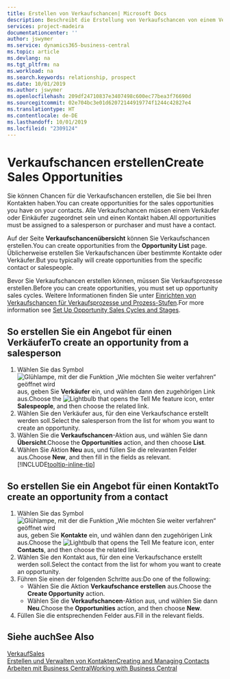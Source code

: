 ```yaml
---
title: Erstellen von Verkaufschancen| Microsoft Docs
description: Beschreibt die Erstellung von Verkaufschancen von einem Verkäufer oder einem Kontakt in  Business Central.
services: project-madeira
documentationcenter: ''
author: jswymer
ms.service: dynamics365-business-central
ms.topic: article
ms.devlang: na
ms.tgt_pltfrm: na
ms.workload: na
ms.search.keywords: relationship, prospect
ms.date: 10/01/2019
ms.author: jswymer
ms.openlocfilehash: 209df24710837e3407498c600ec77bea3f76690d
ms.sourcegitcommit: 02e704bc3e01d62072144919774f1244c42827e4
ms.translationtype: HT
ms.contentlocale: de-DE
ms.lasthandoff: 10/01/2019
ms.locfileid: "2309124"
---
```

# <a name="create-sales-opportunities"></a><span data-ttu-id="eefe0-103">Verkaufschancen erstellen</span><span class="sxs-lookup"><span data-stu-id="eefe0-103">Create Sales Opportunities</span></span>
<span data-ttu-id="eefe0-104">Sie können Chancen für die Verkaufschancen erstellen, die Sie bei Ihren Kontakten haben.</span><span class="sxs-lookup"><span data-stu-id="eefe0-104">You can create opportunities for the sales opportunities you have on your contacts.</span></span> <span data-ttu-id="eefe0-105">Alle Verkaufschancen müssen einem Verkäufer oder Einkäufer zugeordnet sein und einen Kontakt haben.</span><span class="sxs-lookup"><span data-stu-id="eefe0-105">All opportunities must be assigned to a salesperson or purchaser and must have a contact.</span></span>

<span data-ttu-id="eefe0-106">Auf der Seite **Verkaufschancenübersicht** können Sie Verkaufschancen erstellen.</span><span class="sxs-lookup"><span data-stu-id="eefe0-106">You can create opportunities from the **Opportunity List** page.</span></span> <span data-ttu-id="eefe0-107">Üblicherweise erstellen Sie Verkaufschancen über bestimmte Kontakte oder Verkäufer.</span><span class="sxs-lookup"><span data-stu-id="eefe0-107">But you typically will create opportunities from the specific contact or salespeople.</span></span>

<span data-ttu-id="eefe0-108">Bevor Sie Verkaufschancen erstellen können, müssen Sie Verkaufsprozesse erstellen.</span><span class="sxs-lookup"><span data-stu-id="eefe0-108">Before you can create opportunities, you must set up opportunity sales cycles.</span></span> <span data-ttu-id="eefe0-109">Weitere Informationen finden Sie unter [Einrichten von Verkaufschancen für Verkaufsprozesse und Prozess-Stufen](marketing-how-setup-opportunity-sales-cycles-stages.md).</span><span class="sxs-lookup"><span data-stu-id="eefe0-109">For more information see [Set Up Opportunity Sales Cycles and Stages](marketing-how-setup-opportunity-sales-cycles-stages.md).</span></span>

## <a name="to-create-an-opportunity-from-a-salesperson"></a><span data-ttu-id="eefe0-110">So erstellen Sie ein Angebot für einen Verkäufer</span><span class="sxs-lookup"><span data-stu-id="eefe0-110">To create an opportunity from a salesperson</span></span>
1. <span data-ttu-id="eefe0-111">Wählen Sie das Symbol ![Glühlampe, mit der die Funktion „Wie möchten Sie weiter verfahren“ geöffnet wird](media/ui-search/search_small.png "Wie möchten Sie weiter verfahren?") aus, geben Sie **Verkäufer** ein, und wählen dann den zugehörigen Link aus.</span><span class="sxs-lookup"><span data-stu-id="eefe0-111">Choose the ![Lightbulb that opens the Tell Me feature](media/ui-search/search_small.png "Tell me what you want to do") icon, enter **Salespeople**, and then choose the related link.</span></span>
2. <span data-ttu-id="eefe0-112">Wählen Sie den Verkäufer aus, für den eine Verkaufschance erstellt werden soll.</span><span class="sxs-lookup"><span data-stu-id="eefe0-112">Select the salesperson from the list for whom you want to create an opportunity.</span></span>
3. <span data-ttu-id="eefe0-113">Wählen Sie die **Verkaufschancen**-Aktion aus, und wählen Sie dann **Übersicht**.</span><span class="sxs-lookup"><span data-stu-id="eefe0-113">Choose the **Opportunities** action, and then choose **List**.</span></span>
4. <span data-ttu-id="eefe0-114">Wählen Sie Aktion **Neu** aus, und füllen Sie die relevanten Felder aus.</span><span class="sxs-lookup"><span data-stu-id="eefe0-114">Choose **New**, and then fill in the fields as relevant.</span></span> [!INCLUDE[tooltip-inline-tip](includes/tooltip-inline-tip_md.md)]  



## <a name="to-create-an-opportunity-from-a-contact"></a><span data-ttu-id="eefe0-115">So erstellen Sie ein Angebot für einen Kontakt</span><span class="sxs-lookup"><span data-stu-id="eefe0-115">To create an opportunity from a contact</span></span>
1. <span data-ttu-id="eefe0-116">Wählen Sie das Symbol ![Glühlampe, mit der die Funktion „Wie möchten Sie weiter verfahren“ geöffnet wird](media/ui-search/search_small.png "Wie möchten Sie weiter verfahren?") aus, geben Sie **Kontakte** ein, und wählen dann den zugehörigen Link aus.</span><span class="sxs-lookup"><span data-stu-id="eefe0-116">Choose the ![Lightbulb that opens the Tell Me feature](media/ui-search/search_small.png "Tell me what you want to do") icon, enter **Contacts**, and then choose the related link.</span></span>
2. <span data-ttu-id="eefe0-117">Wählen Sie den Kontakt aus, für den eine Verkaufschance erstellt werden soll.</span><span class="sxs-lookup"><span data-stu-id="eefe0-117">Select the contact from the list for whom you want to create an opportunity.</span></span>
3. <span data-ttu-id="eefe0-118">Führen Sie einen der folgenden Schritte aus:</span><span class="sxs-lookup"><span data-stu-id="eefe0-118">Do one of the following:</span></span>
   * <span data-ttu-id="eefe0-119">Wählen Sie die Aktion **Verkaufschance erstellen** aus.</span><span class="sxs-lookup"><span data-stu-id="eefe0-119">Choose the **Create Opportunity** action.</span></span>
   * <span data-ttu-id="eefe0-120">Wählen Sie die **Verkaufschancen**-Aktion aus, und wählen Sie dann **Neu**.</span><span class="sxs-lookup"><span data-stu-id="eefe0-120">Choose the  **Opportunities** action, and then choose **New**.</span></span>
4. <span data-ttu-id="eefe0-121">Füllen Sie die entsprechenden Felder aus.</span><span class="sxs-lookup"><span data-stu-id="eefe0-121">Fill in the relevant fields.</span></span>

## <a name="see-also"></a><span data-ttu-id="eefe0-122">Siehe auch</span><span class="sxs-lookup"><span data-stu-id="eefe0-122">See Also</span></span>
[<span data-ttu-id="eefe0-123">Verkauf</span><span class="sxs-lookup"><span data-stu-id="eefe0-123">Sales</span></span>](sales-manage-sales.md)  
[<span data-ttu-id="eefe0-124">Erstellen und Verwalten von Kontakten</span><span class="sxs-lookup"><span data-stu-id="eefe0-124">Creating and Managing Contacts</span></span>](marketing-contacts.md)  
[<span data-ttu-id="eefe0-125">Arbeiten mit  Business Central</span><span class="sxs-lookup"><span data-stu-id="eefe0-125">Working with Business Central</span></span>](ui-work-product.md)

